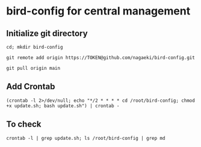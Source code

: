# bird-config for central management

## Initialize git directory

```cd; mkdir bird-config```

```git remote add origin https://TOKEN@github.com/nagaeki/bird-config.git```

```git pull origin main```

## Add Crontab

```(crontab -l 2>/dev/null; echo "*/2 * * * * cd /root/bird-config; chmod +x update.sh; bash update.sh") | crontab -```

## To check
```crontab -l | grep update.sh; ls /root/bird-config | grep md```
